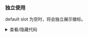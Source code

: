 ### 独立使用

<yc-tag>default slot</yc-tag> 为空时，将会独立展示徽标。

<div class="cell-demo vp-raw">
  <yc-space :size="40">
    <yc-badge :count="2" />
    <yc-badge
      :count="2"
      :dotStyle="{ background: '#E5E6EB', color: '#86909C' }"
    />
    <yc-badge :count="16" />
    <yc-badge :count="1000" :max-count="99" />
  </yc-space>
</div>

<details>
<summary>查看/隐藏代码</summary>

```vue
<template>
  <yc-space :size="40">
    <yc-badge :count="2" />
    <yc-badge
      :count="2"
      :dotStyle="{ background: '#E5E6EB', color: '#86909C' }" />
    <yc-badge :count="16" />
    <yc-badge
      :count="1000"
      :max-count="99" />
  </yc-space>
</template>
```

</details>
